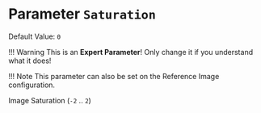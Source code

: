 # Parameter `Saturation`
Default Value: `0`

!!! Warning
    This is an **Expert Parameter**! Only change it if you understand what it does!

 !!! Note
    This parameter can also be set on the Reference Image configuration.

Image Saturation (`-2` .. `2`)
